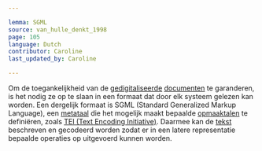 ```yaml
---

lemma: SGML
source: van_hulle_denkt_1998
page: 105
language: Dutch
contributor: Caroline
last_updated_by: Caroline

---
```


Om de toegankelijkheid van de [gedigitaliseerde](digitization.html) [documenten](document.html) te garanderen, is het nodig ze op te slaan in een formaat dat door elk systeem gelezen kan worden. Een dergelijk formaat is SGML (Standard Generalized Markup Language), een [metataal](metalanguage.html) die het mogelijk maakt bepaalde [opmaaktalen](markup.html) te definiëren, zoals [TEI (Text Encoding Initiative)](TEI.html). Daarmee kan de [tekst](text.html) beschreven en gecodeerd worden zodat er in een latere representatie bepaalde operaties op uitgevoerd kunnen worden.
